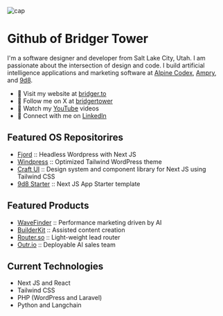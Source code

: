 ![cap](https://github.com/brijr/brijr/assets/57158102/65e97fbb-5aca-496e-a092-b608637e856e)

# Github of Bridger Tower

I'm a software designer and developer from Salt Lake City, Utah. I am passionate about the intersection of design and code. I build artificial intelligence applications and marketing software at [Alpine Codex](https://alpine.dev), [Ampry](https://ampry.com), and [9d8](https://9d8.dev). 

- 🔗 Visit my website at [bridger.to](https://bridger.to)
- 🔗 Follow me on X at [bridgertower](https://x.com/bridgertower)
- 🔗 Watch my [YouTube](https://youtube.com/@bridgertower) videos
- 🔗 Connect with me on [LinkedIn](https://www.linkedin.com/in/brdgr/)

## Featured OS Repositorires

- [Fjord](https://github.com/9d8dev/fjord) :: Headless Wordpress with Next JS 
- [Windpress](https://github.com/alpinecodex/windpress) :: Optimized Tailwind WordPress theme
- [Craft UI](https://github.com/9d8dev/craft-ui) :: Design system and component library for Next JS using Tailwind CSS
- [9d8 Starter](https://github.com/9d8dev/starter) :: Next JS App Starter template

## Featured Products 

- [WaveFinder](https://wavefinder.io) :: Performance marketing driven by AI
- [BuilderKit](https://builderkit.io) :: Assisted content creation
- [Router.so](https://router.so) :: Light-weight lead router
- [Outr.io](https://outr.io) :: Deployable AI sales team

## Current Technologies 

- Next JS and React
- Tailwind CSS
- PHP (WordPress and Laravel) 
- Python and Langchain
